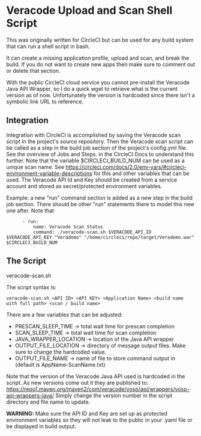 # Veracode Upload and Scan Shell Script
This was originally written for CircleCI but can be used for any build system that can run a shell script in bash.

It can create a missing application profile, upload and scan, and break the build. If you do not want to create new apps then make sure to comment out or delete that section.

With the public CircleCI cloud service you cannot pre-install the Veracode Java API Wrapper, so I do a quick wget to retrieve what is the current version as of now. Unfortunately the version is hardcoded since there isn't a symbolic link URL to reference.


## Integration

Integration with CircleCI is accomplished by saving the Veracode scan script in the project's source repository. Then the Veracode scan script can be called as a step in the build job section of the project's config.yml file. See the overview of Jobs and Steps. in the CircleCI Docs to understand this further. Note that the variable $CIRCLECI_BUILD_NUM can be used as a unique scan name. See https://circleci.com/docs/2.0/env-vars/#circleci-environment-variable-descriptions for this and other variables that can be used. The Veracode API Id and Key should be created from a service account and stored as secret/protected environment variables.

Example: a new "run" command section is added as a new step in the build job section. There should be other "run" statements there to model this new one after. Note that 

```
      - run:
          name: Veracode Scan Status
          command: ./veracode-scan.sh $VERACODE_API_ID $VERACODE_API_KEY "Verademo" "/home/circleci/repo/target/Verademo.war" $CIRCLECI_BUILD_NUM
```

## The Script

veracode-scan.sh

The script syntax is:

```veracode-scan.sh <API ID> <API KEY> <Application Name> <build name with full path> <scan / build name>```

There are a few variables that can be adjusted:

* PRESCAN_SLEEP_TIME -> total wait time for prescan completion
* SCAN_SLEEP_TIME -> total wait time for scan completion
* JAVA_WRAPPER_LOCATION -> location of the Java API wrapper
* OUTPUT_FILE_LOCATION -> directory of message output files. Make sure to change the hardcoded value.
* OUTPUT_FILE_NAME -> name of file to store command output in (default is AppName-ScanName.txt)

Note that the version of the Veracode Java API used is hardcoded in the script. As new versions come out it they are published to:
https://repo1.maven.org/maven2/com/veracode/vosp/api/wrappers/vosp-api-wrappers-java/
Simply change the version number in the script directory and file name to update.

**WARNING:** Make sure the API ID and Key are set up as protected environment variables so they will not leak to the public in your .yaml file or be displayed in build output.

